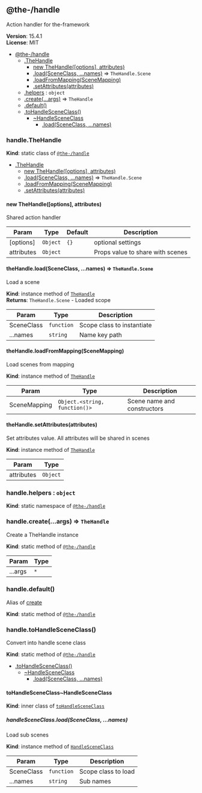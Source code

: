 <!--- Code generated by @the-/script-doc. DO NOT EDIT. -->

<a name="module_@the-/handle"></a>

## @the-/handle
Action handler for the-framework

**Version**: 15.4.1  
**License**: MIT  

* [@the-/handle](#module_@the-/handle)
    * [.TheHandle](#module_@the-/handle.TheHandle)
        * [new TheHandle([options], attributes)](#new_module_@the-/handle.TheHandle_new)
        * [.load(SceneClass, ...names)](#module_@the-/handle.TheHandle+load) ⇒ <code>TheHandle.Scene</code>
        * [.loadFromMapping(SceneMapping)](#module_@the-/handle.TheHandle+loadFromMapping)
        * [.setAttributes(attributes)](#module_@the-/handle.TheHandle+setAttributes)
    * [.helpers](#module_@the-/handle.helpers) : <code>object</code>
    * [.create(...args)](#module_@the-/handle.create) ⇒ <code>TheHandle</code>
    * [.default()](#module_@the-/handle.default)
    * [.toHandleSceneClass()](#module_@the-/handle.toHandleSceneClass)
        * [~HandleSceneClass](#module_@the-/handle.toHandleSceneClass..HandleSceneClass)
            * [.load(SceneClass, ...names)](#module_@the-/handle.toHandleSceneClass..HandleSceneClass+load)

<a name="module_@the-/handle.TheHandle"></a>

### handle.TheHandle
**Kind**: static class of [<code>@the-/handle</code>](#module_@the-/handle)  

* [.TheHandle](#module_@the-/handle.TheHandle)
    * [new TheHandle([options], attributes)](#new_module_@the-/handle.TheHandle_new)
    * [.load(SceneClass, ...names)](#module_@the-/handle.TheHandle+load) ⇒ <code>TheHandle.Scene</code>
    * [.loadFromMapping(SceneMapping)](#module_@the-/handle.TheHandle+loadFromMapping)
    * [.setAttributes(attributes)](#module_@the-/handle.TheHandle+setAttributes)

<a name="new_module_@the-/handle.TheHandle_new"></a>

#### new TheHandle([options], attributes)
Shared action handler


| Param | Type | Default | Description |
| --- | --- | --- | --- |
| [options] | <code>Object</code> | <code>{}</code> | optional settings |
| attributes | <code>Object</code> |  | Props value to share with scenes |

<a name="module_@the-/handle.TheHandle+load"></a>

#### theHandle.load(SceneClass, ...names) ⇒ <code>TheHandle.Scene</code>
Load a scene

**Kind**: instance method of [<code>TheHandle</code>](#module_@the-/handle.TheHandle)  
**Returns**: <code>TheHandle.Scene</code> - Loaded scope  

| Param | Type | Description |
| --- | --- | --- |
| SceneClass | <code>function</code> | Scope class to instantiate |
| ...names | <code>string</code> | Name key path |

<a name="module_@the-/handle.TheHandle+loadFromMapping"></a>

#### theHandle.loadFromMapping(SceneMapping)
Load scenes from mapping

**Kind**: instance method of [<code>TheHandle</code>](#module_@the-/handle.TheHandle)  

| Param | Type | Description |
| --- | --- | --- |
| SceneMapping | <code>Object.&lt;string, function()&gt;</code> | Scene name and constructors |

<a name="module_@the-/handle.TheHandle+setAttributes"></a>

#### theHandle.setAttributes(attributes)
Set attributes value. All attributes will be shared in scenes

**Kind**: instance method of [<code>TheHandle</code>](#module_@the-/handle.TheHandle)  

| Param | Type |
| --- | --- |
| attributes | <code>Object</code> | 

<a name="module_@the-/handle.helpers"></a>

### handle.helpers : <code>object</code>
**Kind**: static namespace of [<code>@the-/handle</code>](#module_@the-/handle)  
<a name="module_@the-/handle.create"></a>

### handle.create(...args) ⇒ <code>TheHandle</code>
Create a TheHandle instance

**Kind**: static method of [<code>@the-/handle</code>](#module_@the-/handle)  

| Param | Type |
| --- | --- |
| ...args | <code>\*</code> | 

<a name="module_@the-/handle.default"></a>

### handle.default()
Alias of [create](#module_@the-/handle.create)

**Kind**: static method of [<code>@the-/handle</code>](#module_@the-/handle)  
<a name="module_@the-/handle.toHandleSceneClass"></a>

### handle.toHandleSceneClass()
Convert into handle scene class

**Kind**: static method of [<code>@the-/handle</code>](#module_@the-/handle)  

* [.toHandleSceneClass()](#module_@the-/handle.toHandleSceneClass)
    * [~HandleSceneClass](#module_@the-/handle.toHandleSceneClass..HandleSceneClass)
        * [.load(SceneClass, ...names)](#module_@the-/handle.toHandleSceneClass..HandleSceneClass+load)

<a name="module_@the-/handle.toHandleSceneClass..HandleSceneClass"></a>

#### toHandleSceneClass~HandleSceneClass
**Kind**: inner class of [<code>toHandleSceneClass</code>](#module_@the-/handle.toHandleSceneClass)  
<a name="module_@the-/handle.toHandleSceneClass..HandleSceneClass+load"></a>

##### handleSceneClass.load(SceneClass, ...names)
Load sub scenes

**Kind**: instance method of [<code>HandleSceneClass</code>](#module_@the-/handle.toHandleSceneClass..HandleSceneClass)  

| Param | Type | Description |
| --- | --- | --- |
| SceneClass | <code>function</code> | Scope class to load |
| ...names | <code>string</code> | Sub names |

